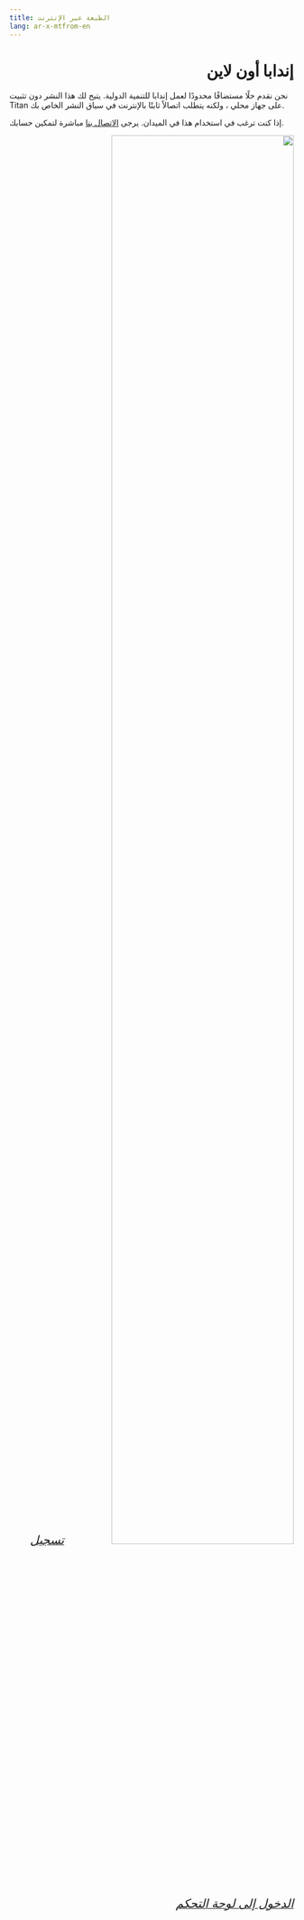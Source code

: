 ```yaml
---
title: الطبعة عبر الإنترنت
lang: ar-x-mtfrom-en
---
```

<ReadTime/> 

<h1 style=";text-align:right;direction:rtl"> إندابا أون لاين </h1> 

<Leader> 

 نحن نقدم حلًا مستضافًا محدودًا لعمل إندابا للتنمية الدولية. يتيح لك هذا النشر دون تثبيت Titan على جهاز محلي ، ولكنه يتطلب اتصالاً ثابتًا بالإنترنت في سياق النشر الخاص بك.  

 إذا كنت ترغب في استخدام هذا في الميدان. يرجى <a href="mailto:info@indaba.dev">الاتصال بنا</a> مباشرة لتمكين حسابك.  

</Leader> 

<div style="text-align:center;text-align:right;direction:rtl"> 

<img src="/imgs/online.svg" style="width:80%;"/> 

<a href="https://app.indaba.dev"> 
<el-button type="danger" style="font-size:150%;margin-top:2em;" plain> 
<i class="el-icon-download"/> 
 تسجيل الدخول إلى لوحة التحكم  
</el-button> 
</a> 
</div> 
